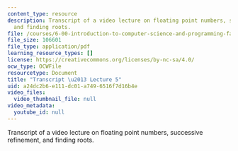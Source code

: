 ```yaml
---
content_type: resource
description: Transcript of a video lecture on floating point numbers, successive refinement,
  and finding roots.
file: /courses/6-00-introduction-to-computer-science-and-programming-fall-2008/a24dc2b6e111dc01a7496516f7d16b4e_6-00F08-L05.pdf
file_size: 106601
file_type: application/pdf
learning_resource_types: []
license: https://creativecommons.org/licenses/by-nc-sa/4.0/
ocw_type: OCWFile
resourcetype: Document
title: "Transcript \u2013 Lecture 5"
uid: a24dc2b6-e111-dc01-a749-6516f7d16b4e
video_files:
  video_thumbnail_file: null
video_metadata:
  youtube_id: null
---
```

Transcript of a video lecture on floating point numbers, successive refinement, and finding roots.